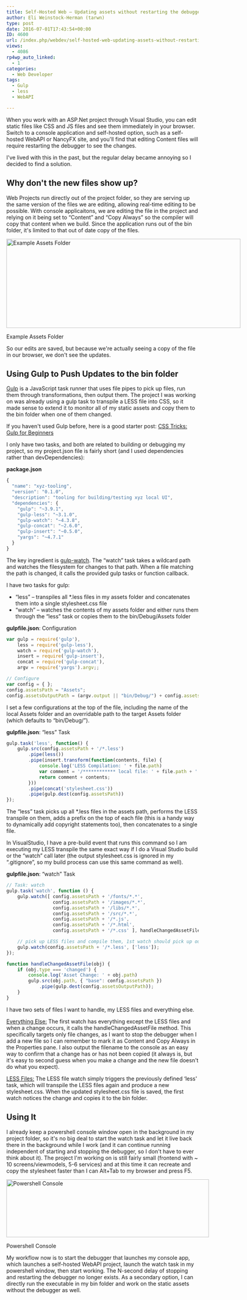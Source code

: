 ```yaml
---
title: Self-Hosted Web – Updating assets without restarting the debugger
author: Eli Weinstock-Herman (tarwn)
type: post
date: 2016-07-01T17:43:54+00:00
ID: 4600
url: /index.php/webdev/self-hosted-web-updating-assets-without-restarting-the-debugger/
views:
  - 4086
rp4wp_auto_linked:
  - 1
categories:
  - Web Developer
tags:
  - Gulp
  - less
  - WebAPI

---
```

When you work with an ASP.Net project through Visual Studio, you can edit static files like CSS and JS files and see them immediately in your browser. Switch to a console application and self-hosted option, such as a self-hosted WebAPI or NancyFX site, and you'll find that editing Content files will require restarting the debugger to see the changes.

I've lived with this in the past, but the regular delay became annoying so I decided to find a solution.

## Why don't the new files show up?

Web Projects run directly out of the project folder, so they are serving up the same version of the files we are editing, allowing real-time editing to be possible. With console applicaitons, we are editing the file in the project and relying on it being set to “Content” and “Copy Always” so the compiler will copy that content when we build. Since the application runs out of the bin folder, it's limited to that out of date copy of the files.

<div id="attachment_4601" style="width: 624px" class="wp-caption aligncenter">
  <a href="/wp-content/uploads/2016/06/AssetsFolder.png"><img src="/wp-content/uploads/2016/06/AssetsFolder.png" alt="Example Assets Folder" width="614" height="234" class="size-full wp-image-4601" srcset="/wp-content/uploads/2016/06/AssetsFolder.png 614w, /wp-content/uploads/2016/06/AssetsFolder-300x114.png 300w" sizes="(max-width: 614px) 100vw, 614px" /></a>
  
  <p class="wp-caption-text">
    Example Assets Folder
  </p>
</div>

So our edits are saved, but because we're actually seeing a copy of the file in our browser, we don't see the updates.

## Using Gulp to Push Updates to the bin folder

<a href="http://gulpjs.com/" target="_blank" title="gulp.js">Gulp</a> is a JavaScript task runner that uses file pipes to pick up files, run them through transformations, then output them. The project I was working on was already using a gulp task to transpile a LESS file into CSS, so it made sense to extend it to monitor all of my static assets and copy them to the bin folder when one of them changed.

If you haven't used Gulp before, here is a good starter post: <a href="https://css-tricks.com/gulp-for-beginners/" title="CSS Tricks: Gulp for Beginners" target="_blank">CSS Tricks: Gulp for Beginners</a>

I only have two tasks, and both are related to building or debugging my project, so my project.json file is fairly short (and I used dependencies rather than devDependencies):

**package.json**

```javascript
{
  "name": "xyz-tooling",
  "version": "0.1.0",
  "description": "tooling for building/testing xyz local UI",
  "dependencies": {
    "gulp": "~3.9.1",
    "gulp-less": "~3.1.0",
    "gulp-watch": "~4.3.8",
    "gulp-concat": "~2.6.0",
    "gulp-insert": "~0.5.0",
    "yargs": "~4.7.1"
  }
}
```
The key ingredient is <a href="https://www.npmjs.com/package/gulp-watch" title="gulp-watch on npmjs.com" target="_blank">gulp-watch</a>. The “watch” task takes a wildcard path and watches the filesystem for changes to that path. When a file matching the path is changed, it calls the provided gulp tasks or function callback.

I have two tasks for gulp: 

  * “less” &#8211; transpiles all *.less files in my assets folder and concatenates them into a single stylesheet.css file
  * “watch” &#8211; watches the contents of my assets folder and either runs them through the “less” task or copies them to the bin/Debug/Assets folder

**gulpfile.json**: Configuration

```javascript
var gulp = require('gulp'),
    less = require('gulp-less'),
    watch = require('gulp-watch'),
    insert = require('gulp-insert'),
    concat = require('gulp-concat'),
    argv = require('yargs').argv;;

// Configure
var config = { };
config.assetsPath = "Assets";
config.assetsOutputPath = (argv.output || "bin/Debug/") + config.assetsPath;
```
I set a few configurations at the top of the file, including the name of the local Assets folder and an overridable path to the target Assets folder (which defaults to “bin/Debug/”).

**gulpfile.json**: “less” Task

```javascript
gulp.task('less', function() {
    gulp.src(config.assetsPath + '/*.less')
        .pipe(less())
        .pipe(insert.transform(function(contents, file) {
            console.log('LESS Compilation: ' + file.path)
            var comment = '/************ local file: ' + file.path + ' ************/\n';
            return comment + contents;
        }))
        .pipe(concat('stylesheet.css'))
        .pipe(gulp.dest(config.assetsPath))
});
```
The “less” task picks up all *.less files in the assets path, performs the LESS transpile on them, adds a prefix on the top of each file (this is a handy way to dynamically add copyright statements too), then concatenates to a single file.

In VisualStudio, I have a pre-build event that runs this command so I am executing my LESS transpile the same exact way if I do a Visual Studio build or the “watch” call later (the output stylesheet.css is ignored in my “.gitignore”, so my build process can use this same command as well).

**gulpfile.json**: “watch” Task

```javascript
// Task: watch
gulp.task('watch', function () {
    gulp.watch([ config.assetsPath + '/fonts/*.*',
                 config.assetsPath + '/images/*.*',
                 config.assetsPath + '/libs/*.*',
                 config.assetsPath + '/src/*.*',
                 config.assetsPath + '/*.js',
                 config.assetsPath + '/*.html',
                 config.assetsPath + '/*.css' ], handleChangedAssetFile);

    // pick up LESS files and compile them, 1st watch should pick up output and put it in correct spot
    gulp.watch(config.assetsPath + '/*.less', ['less']);
});

function handleChangedAssetFile(obj) {
    if (obj.type === 'changed') {
        console.log('Asset Change: ' + obj.path)
        gulp.src(obj.path, { "base": config.assetsPath })
            .pipe(gulp.dest(config.assetsOutputPath));
    }
}
```
I have two sets of files I want to handle, my LESS files and everything else. 

<u>Everything Else:</u> The first watch has everything except the LESS files and when a change occurs, it calls the handleChangedAssetFile method. This specifically targets only file changes, as I want to stop the debugger when I add a new file so I can remember to mark it as Content and Copy Always in the Properties pane. I also output the filename to the console as an easy way to confirm that a change has or has not been copied (it always is, but it's easy to second guess when you make a change and the new file doesn't do what you expect).

<u>LESS Files:</u> The LESS file watch simply triggers the previously defined &#8216;less' task, which will transpile the LESS files again and produce a new stylesheet.css. When the updated stylesheet.css file is saved, the first watch notices the change and copies it to the bin folder.

## Using It

I already keep a powershell console window open in the background in my project folder, so it's no big deal to start the watch task and let it live back there in the background while I work (and it can continue running independent of starting and stopping the debugger, so I don't have to ever think about it). The project I'm working on is still fairly small (frontend with ~ 10 screens/viewmodels, 5-6 services) and at this time it can recreate and copy the stylesheet faster than I can Alt+Tab to my browser and press F5.

<div id="attachment_4602" style="width: 541px" class="wp-caption aligncenter">
  <a href="/wp-content/uploads/2016/06/CommandLine.png"><img src="/wp-content/uploads/2016/06/CommandLine.png" alt="Powershell Console" width="531" height="152" class="size-full wp-image-4602" srcset="/wp-content/uploads/2016/06/CommandLine.png 531w, /wp-content/uploads/2016/06/CommandLine-300x85.png 300w" sizes="(max-width: 531px) 100vw, 531px" /></a>
  
  <p class="wp-caption-text">
    Powershell Console
  </p>
</div>

My workflow now is to start the debugger that launches my console app, which launches a self-hosted WebAPI project, launch the watch task in my powershell window, then start working. The N-second delay of stopping and restarting the debugger no longer exists. As a secondary option, I can directly run the executable in my bin folder and work on the static assets without the debugger as well.